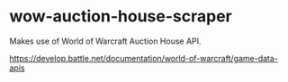 # wow-auction-house-scraper

Makes use of World of Warcraft Auction House API.

<https://develop.battle.net/documentation/world-of-warcraft/game-data-apis>

